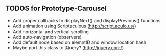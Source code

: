 TODOS for Prototype-Carousel
----------------------------

 * Add proper callbacks to displayNext() and displayPrevious() functions
 * Add animation using Scriptaculous (http://script.aculo.us/)
 * Add horizontal and vertical scrolling
 * Add auto-navigation (observers)
 * Add default node based on elemntID and window.location hash
 * Maybe port this class to jQuery? (http://jquery.com/)